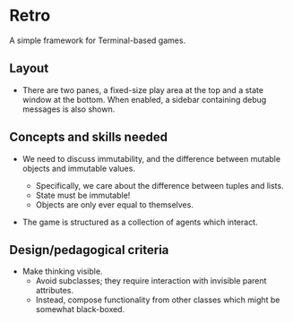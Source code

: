 # Retro

A simple framework for Terminal-based games.

## Layout

- There are two panes, a fixed-size play area at the top and a state window
  at the bottom. When enabled, a sidebar containing debug messages is also shown.

## Concepts and skills needed

- We need to discuss immutability, and the difference between 
  mutable objects and immutable values. 
  - Specifically, we care about the difference between tuples and lists.
  - State must be immutable!
  - Objects are only ever equal to themselves.

- The game is structured as a collection of agents which interact.

## Design/pedagogical criteria

- Make thinking visible.
  - Avoid subclasses; they require interaction with invisible parent attributes.
  - Instead, compose functionality from other classes which might be somewhat black-boxed.
